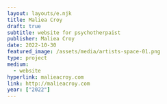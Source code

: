 ```yaml
---
layout: layouts/e.njk
title: Maliea Croy
draft: true
subtitle: website for psychotherpaist
publisher: Maliea Croy
date: 2022-10-30
featured_image: /assets/media/artists-space-01.png
type: project
medium:
  - website
hyperlink: malieacroy.com
link: http://malieacroy.com
year: ["2022"]
---
```

